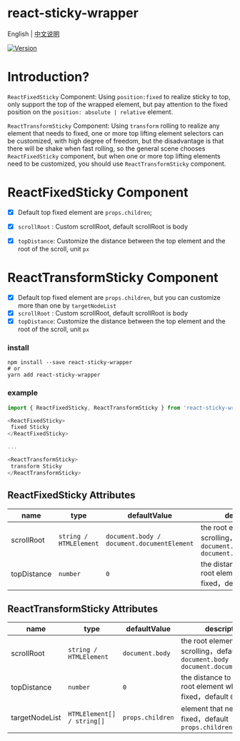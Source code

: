 # react-sticky-wrapper

English | [中文说明](./README_CN.md)

[![Version](https://img.shields.io/badge/version-1.0.0-green)](https://www.npmjs.com/package/react-sticky-wrapper)

# Introduction?

`ReactFixedSticky` Component: Using `position:fixed` to realize sticky to top, only support the top of the wrapped element, but pay attention to the fixed position on the `position: absolute | relative` element.

`ReactTransformSticky` Component: Using `transform` rolling to realize any element that needs to fixed, one or more top lifting element selectors can be customized, with high degree of freedom, but the disadvantage is that there will be shake when fast rolling, so the general scene chooses `ReactFixedSticky` component, but when one or more top lifting elements need to be customized, you should use `ReactTransformSticky` component.

# ReactFixedSticky Component

- [x] Default top fixed element are `props.children`;
- [x] `scrollRoot` : Custom scrollRoot, default scrollRoot is body
- [x] `topDistance`: Customize the distance between the top element and the root of the scroll, unit `px`


# ReactTransformSticky Component

- [x] Default top fixed element are `props.children`, but you can customize more than one by `targetNodeList`
- [x] `scrollRoot` : Custom scrollRoot, default scrollRoot is body
- [x] `topDistance`: Customize the distance between the top element and the root of the scroll, unit `px`

### install
```
npm install --save react-sticky-wrapper
# or
yarn add react-sticky-wrapper
```

### example
```javascript
import { ReactFixedSticky, ReactTransformSticky } from 'react-sticky-wrapper';

<ReactFixedSticky>
 fixed Sticky
</ReactFixedSticky>

...

<ReactTransformSticky>
 transform Sticky
</ReactTransformSticky>

```

## ReactFixedSticky Attributes

| name                          | type                  | defaultValue                                                   | description                                                                                                      |
| ----------------------------- | --------------------- | -------------------------------------------------------------- | --------------------------------------------------------------------------------------------------------- |
| scrollRoot                      | `string / HTMLElement`            | `document.body / document.documentElement`                                                  | the root element when scrolling，default `document.body / document.documentElement`                                                                                  |
| topDistance                  | `number`            | `0`                                                  | the distance to scrolling root element when fixed，default `0`，unit `px` `                                                                              |

## ReactTransformSticky Attributes

| name                          | type                  | defaultValue                                                   | description                                                                                                      |
| ----------------------------- | --------------------- | -------------------------------------------------------------- | --------------------------------------------------------------------------------------------------------- |
| scrollRoot                      | `string / HTMLElement`            | `document.body`                                                  | the root element when scrolling，default `document.body / document.documentElement`                                                                                  |
| topDistance                  | `number`            | `0`                                                  | the distance to scrolling root element when fixed，default `0`，unit `px`                                                                              |
| targetNodeList          | `HTMLElement[] / string[]`                         | `props.children`                                                  | element that need to fixed，default `props.children`                                                  |
